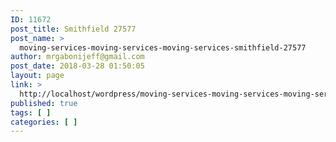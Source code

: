 ```yaml
---
ID: 11672
post_title: Smithfield 27577
post_name: >
  moving-services-moving-services-moving-services-smithfield-27577
author: mrgabonijeff@gmail.com
post_date: 2018-03-28 01:50:05
layout: page
link: >
  http://localhost/wordpress/moving-services-moving-services-moving-services-smithfield-27577/
published: true
tags: [ ]
categories: [ ]
---
```

